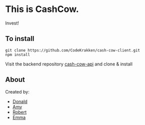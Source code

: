 This is CashCow.
================

Invest!

To install
----------

```
git clone https://github.com/CodeKrakken/cash-cow-client.git
npm install
```
Visit the backend repository [cash-cow-api](https://github.com/CodeKrakken/cash-cow-api) and clone & install


About
-----
Created by:  
* [Donald](https://github.com/CodeKrakken)
* [Amy](https://github.com/amybalmforth)
* [Robert](https://github.com/bibbycodes)
* [Emma](https://github.com/emmavanoss)
